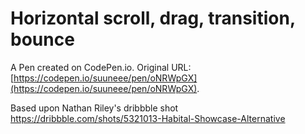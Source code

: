 # Horizontal scroll, drag, transition, bounce

A Pen created on CodePen.io. Original URL: [https://codepen.io/suuneee/pen/oNRWpGX](https://codepen.io/suuneee/pen/oNRWpGX).

Based upon Nathan Riley's dribbble shot https://dribbble.com/shots/5321013-Habital-Showcase-Alternative